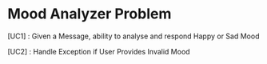 # Mood Analyzer Problem

[UC1] : Given a Message, ability to analyse and respond Happy or Sad Mood

[UC2] : Handle Exception if User Provides Invalid Mood